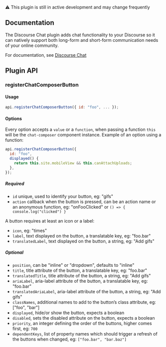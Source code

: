 :warning: This plugin is still in active development and may change frequently

## Documentation

The Discourse Chat plugin adds chat functionality to your Discourse so it can natively support both long-form and short-form communication needs of your online community.

For documentation, see [Discourse Chat](https://meta.discourse.org/t/discourse-chat/230881)

## Plugin API

### registerChatComposerButton

#### Usage

```javascript
api.registerChatComposerButton({ id: "foo", ... });
```

#### Options

Every option accepts a `value` or a `function`, when passing a function `this` will be the `chat-composer` component instance. Example of an option using a function:

```javascript
api.registerChatComposerButton({
  id: "foo",
  displayed() {
    return this.site.mobileView && this.canAttachUploads;
  },
});
```

##### Required

- `id` unique, used to identify your button, eg: "gifs"
- `action` callback when the button is pressed, can be an action name or an anonymous function, eg: "onFooClicked" or `() => { console.log("clicked") }`

A button requires at least an icon or a label:

- `icon`, eg: "times"
- `label`, text displayed on the button, a translatable key, eg: "foo.bar"
- `translatedLabel`, text displayed on the button, a string, eg: "Add gifs"

##### Optional

- `position`, can be "inline" or "dropdown", defaults to "inline"
- `title`, title attribute of the button, a translatable key, eg: "foo.bar"
- `translatedTitle`, title attribute of the button, a string, eg: "Add gifs"
- `ariaLabel`, aria-label attribute of the button, a translatable key, eg: "foo.bar"
- `translatedAriaLabel`, aria-label attribute of the button, a string, eg: "Add gifs"
- `classNames`, additional names to add to the button’s class attribute, eg: ["foo", "bar"]
- `displayed`, hide/or show the button, expects a boolean
- `disabled`, sets the disabled attribute on the button, expects a boolean
- `priority`, an integer defining the order of the buttons, higher comes first, eg: `700`
- `dependentKeys`, list of property names which should trigger a refresh of the buttons when changed, eg: `["foo.bar", "bar.baz"]`
